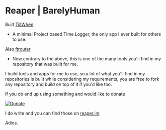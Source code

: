 # Reaper | BarelyHuman

Built [TillWhen](https://tillwhen.barelyhuman.dev) 
 - A minimal Project based Time Logger, the only app I ever built for others to use.

Also [ftrouter](https://github.com/barelyhuman/ftrouter)
 - Now contrary to the above, this is one of the many tools you'll find in my repository that was built for me.


I build tools and apps for me to use, so a lot of what you'll find in my repositories is built while considering my requirements, you are free to fork any repository and build on top of it if you'd like too.

If you do end up using something and would like to donate 

[![Donate](donate.png)](paypal.me/barelyreaper)


I do write and you can find those on [reaper.im](https://reaper.im/blog)


Adios.
